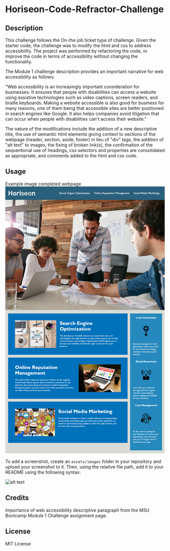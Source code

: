 # Horiseon-Code-Refractor-Challenge

## Description

This challenge follows the On-the job ticket type of challenge. Given the starter code, the challenge was to modify the html and css to address accessibility.
The project was performed by refactoring the code, or improve the code in terms of accessibility without changing the functionality.

The Module 1 challenge description provides an important narrative for web accessibility as follows:

"Web accessibility is an increasingly important consideration for businesses. It ensures that people with disabilities can access a website using assistive technologies such as video captions, screen readers, and braille keyboards. Making a website accessible is also good for business for many reasons, one of them being that accessible sites are better positioned in search engines like Google. It also helps companies avoid litigation that can occur when people with disabilities can't access their website."

The nature of the modifications include the addition of a new descriptive title, the use of semantic html elements giving context to sections of the webpage (header, section, aside, footer) in lieu of "div" tags, the addition of "alt text" to images, the fixing of broken link(s), the confirmation of the sequentional use of headings, css selectors and properties are consolidated as appropriate, and comments added to the html and css code.

## Usage

Example image completed webpage
![Example image completed webpage](assets/images/01-html-css-git-homework-demo.png)

To add a screenshot, create an `assets/images` folder in your repository and upload your screenshot to it. Then, using the relative file path, add it to your README using the following syntax:

![alt text](assets/images/screenshot.png)

## Credits

Importance of web accessibility descriptive paragraph from the MSU Bootcamp Module 1 Challenge assignment page.

## License

MIT License
